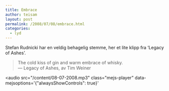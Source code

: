 ```yaml
---
title: Embrace
author: teisam
layout: post
permalink: /2008/07/08/embrace.html
categories:
  - lyd
---
```

Stefan Rudnicki har en veldig behagelig stemme, her et lite klipp fra &#8216;Legacy of Ashes&#8217;.

> The cold kiss of gin and warm embrace of whisky.  
> — Legacy of Ashes, av Tim Weiner 

<audio src="/content/08-07-2008.mp3"
 class="mejs-player" 
        data-mejsoptions='{"alwaysShowControls": true}'
></audio>